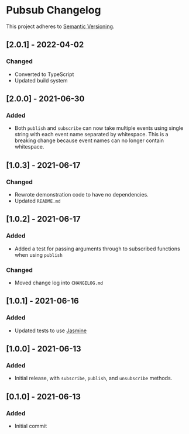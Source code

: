 # Pubsub Changelog

This project adheres to [Semantic Versioning](https://semver.org/spec/v2.0.0.html).

## [2.0.1] - 2022-04-02

### Changed

* Converted to TypeScript
* Updated build system

## [2.0.0] - 2021-06-30

### Added

* Both `publish` and `subscribe` can now take multiple events using single string with each event name separated by whitespace. This is a breaking change because event names can no longer contain whitespace.

## [1.0.3] - 2021-06-17

### Changed

* Rewrote demonstration code to have no dependencies.
* Updated `README.md`

## [1.0.2] - 2021-06-17

### Added

* Added a test for passing arguments through to subscribed functions when using `publish`

### Changed

* Moved change log into `CHANGELOG.md`

## [1.0.1] - 2021-06-16

### Added

* Updated tests to use [Jasmine](https://jasmine.github.io/)

## [1.0.0] - 2021-06-13

### Added

* Initial release, with `subscribe`, `publish`, and `unsubscribe` methods.

## [0.1.0] - 2021-06-13

### Added

* Initial commit
